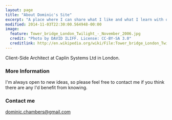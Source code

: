 ```yaml
---
layout: page
title: "About Dominic's Site"
excerpt: "A place where I can share what I like and what I learn with others."
modified: 2014-11-03T22:30:00.564948-00:00
image:
  feature: Tower_bridge_London_Twilight_-_November_2006.jpg
  credit: "Photo by DAVID ILIFF. License: CC-BY-SA 3.0"
  creditlink: http://en.wikipedia.org/wiki/File:Tower_bridge_London_Twilight_-_November_2006.jpg
---
```


Client-Side Architect at Caplin Systems Ltd in London.


### More Information

I'm always open to new ideas, so please feel free to contact me if you think there are any I'd benefit from knowing.


### Contact me

[dominic.chambers@gmail.com](mailto:dominic.chambers@gmail.com)
